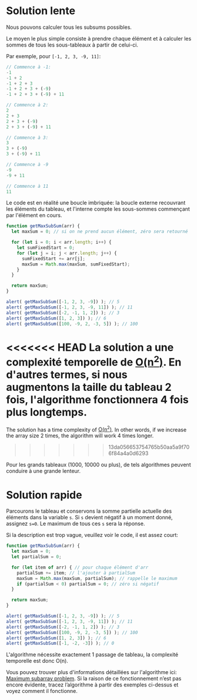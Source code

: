 # Solution lente

Nous pouvons calculer tous les subsums possibles.

Le moyen le plus simple consiste à prendre chaque élément et à calculer les sommes de tous les sous-tableaux à partir de celui-ci.

Par exemple, pour `[-1, 2, 3, -9, 11]`:

```js no-beautify
// Commence à -1:
-1
-1 + 2
-1 + 2 + 3
-1 + 2 + 3 + (-9)
-1 + 2 + 3 + (-9) + 11

// Commence à 2:
2
2 + 3
2 + 3 + (-9)
2 + 3 + (-9) + 11

// Commence à 3:
3
3 + (-9)
3 + (-9) + 11

// Commence à -9
-9
-9 + 11

// Commence à 11
11
```

Le code est en réalité une boucle imbriquée: la boucle externe recouvrant les éléments du tableau, et l'interne compte les sous-sommes commençant par l'élément en cours.

```js run
function getMaxSubSum(arr) {
  let maxSum = 0; // si on ne prend aucun élément, zéro sera retourné

  for (let i = 0; i < arr.length; i++) {
    let sumFixedStart = 0;
    for (let j = i; j < arr.length; j++) {
      sumFixedStart += arr[j];
      maxSum = Math.max(maxSum, sumFixedStart);
    }
  }

  return maxSum;
}

alert( getMaxSubSum([-1, 2, 3, -9]) ); // 5
alert( getMaxSubSum([-1, 2, 3, -9, 11]) ); // 11
alert( getMaxSubSum([-2, -1, 1, 2]) ); // 3
alert( getMaxSubSum([1, 2, 3]) ); // 6
alert( getMaxSubSum([100, -9, 2, -3, 5]) ); // 100
```

<<<<<<< HEAD
La solution a une complexité temporelle de [O(n<sup>2</sup>)](https://en.wikipedia.org/wiki/Big_O_notation). En d'autres termes, si nous augmentons la taille du tableau 2 fois, l'algorithme fonctionnera 4 fois plus longtemps.
=======
The solution has a time complexity of [O(n<sup>2</sup>)](https://en.wikipedia.org/wiki/Big_O_notation). In other words, if we increase the array size 2 times, the algorithm will work 4 times longer.
>>>>>>> 13da056653754765b50aa5a9f706f84a4a0d6293

Pour les grands tableaux (1000, 10000 ou plus), de tels algorithmes peuvent conduire à une grande lenteur.

# Solution rapide

Parcourons le tableau et conservons la somme partielle actuelle des éléments dans la variable `s`. Si `s` devient négatif à un moment donné, assignez `s=0`. Le maximum de tous ces `s` sera la réponse.

Si la description est trop vague, veuillez voir le code, il est assez court:

```js run demo
function getMaxSubSum(arr) {
  let maxSum = 0;
  let partialSum = 0;

  for (let item of arr) { // pour chaque élément d'arr
    partialSum += item; // l'ajouter à partialSum
    maxSum = Math.max(maxSum, partialSum); // rappelle le maximum
    if (partialSum < 0) partialSum = 0; // zéro si négatif
  }

  return maxSum;
}

alert( getMaxSubSum([-1, 2, 3, -9]) ); // 5
alert( getMaxSubSum([-1, 2, 3, -9, 11]) ); // 11
alert( getMaxSubSum([-2, -1, 1, 2]) ); // 3
alert( getMaxSubSum([100, -9, 2, -3, 5]) ); // 100
alert( getMaxSubSum([1, 2, 3]) ); // 6
alert( getMaxSubSum([-1, -2, -3]) ); // 0
```

L'algorithme nécessite exactement 1 passage de tableau, la complexité temporelle est donc O(n).

Vous pouvez trouver plus d'informations détaillées sur l'algorithme ici: [Maximum subarray problem](http://en.wikipedia.org/wiki/Maximum_subarray_problem). Si la raison de ce fonctionnement n’est pas encore évidente, tracez l’algorithme à partir des exemples ci-dessus et voyez comment il fonctionne.

